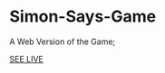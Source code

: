 # Simon-Says-Game
A Web Version of the Game;

[SEE LIVE](https://codepen.io/COMPLECATED-BOY/full/vYbGKor)



